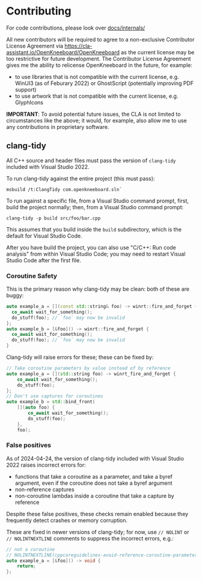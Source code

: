 # Contributing

For code contributions, please look over [docs/internals/](docs/internals/)

All new contributors will be required to agree to a non-exclusive Contributor License Agreement via https://cla-assistant.io/OpenKneeboard/OpenKneeboard as the current license may be too restrictive for future development. The Contributor License Agreement gives me the ability to relicense OpenKneeboard in the future, for example:

* to use libraries that is not compatible with the current license, e.g. WinUI3 (as of Feburary 2022) or GhostScript (potentially improving PDF support)
* to use artwork that is not compatible with the current license, e.g. GlyphIcons

**IMPORTANT**: To avoid potential future issues, the CLA is not limited to circumstances like the above; it would, for example, also allow me to use any contributions in proprietary software.

## clang-tidy

All C++ source and header files must pass the version of `clang-tidy` included with Visual Studio 2022.

To run clang-tidy against the entire project (this must pass):

```
msbuild /t:ClangTidy com.openkneeboard.sln`
```

To run against a specific file, from a Visual Studio command prompt, first, build the project normally; then, from a Visual Studio command prompt:

```
clang-tidy -p build src/foo/bar.cpp
```

This assumes that you build inside the `build` subdirectory, which is the default for Visual Studio Code.

After you have build the project, you can also use "C/C++: Run code analysis" from within Visual Studio Code; you may need to restart Visual Studio Code after the first file.

### Coroutine Safety

This is the primary reason why clang-tidy may be clean: both of these are buggy:

```C++
auto example_a = [](const std::string& foo) -> winrt::fire_and_forget {
  co_await wait_for_something();
  do_stuff(foo); // `foo` may now be invalid
};
auto example_b = [&foo]() -> winrt::fire_and_forget {
  co_await wait_for_something();
  do_stuff(foo); // `foo` may now be invalid
}
```

Clang-tidy will raise errors for these; these can be fixed by:

```C++
// Take coroutine parameters by value instead of by reference
auto example_a = [](std::string foo) -> winrt_fire_and_forget {
    co_await wait_for_something();
    do_stuff(foo);
};
// Don't use captures for coroutines
auto example_b = std::bind_front(
    [](auto foo) {
        co_await wait_for_something();
        do_stuff(foo);
    },
    foo);
```

### False positives

As of 2024-04-24, the version of clang-tidy included with Visual Studio 2022 raises incorrect errors for:

- functions that take a coroutine as a parameter, and take a byref argument, even if the coroutine does not take a byref argument
- non-reference captures
- non-coroutine lambdas inside a coroutine that take a capture by reference

Despite these false positives, these checks remain enabled because they frequently detect crashes or memory corruption.

These are fixed in newer versions of clang-tidy; for now, use `// NOLINT` or `// NOLINTNEXTLINE` comments to suppress the incorrect errors, e.g.:

```C++
// not a coroutine
// NOLINTNEXTLINE(cppcoreguidelines-avoid-reference-coroutine-parameters
auto example_a = [&foo]() -> void {
    return;
};
```